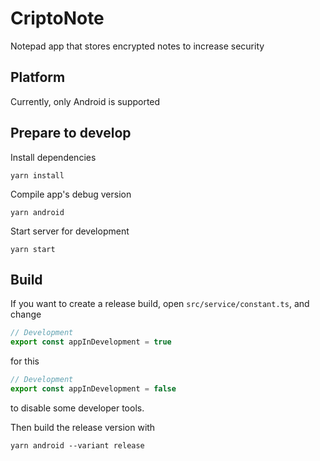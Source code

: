 # CriptoNote
Notepad app that stores encrypted notes to increase security

## Platform
Currently, only Android is supported

## Prepare to develop
Install dependencies
```
yarn install
```

Compile app's debug version
```
yarn android
```

Start server for development
```
yarn start
```

## Build
If you want to create a release build, open `src/service/constant.ts`, and change 
```ts
// Development
export const appInDevelopment = true
```
for this 
```ts
// Development
export const appInDevelopment = false
```
to disable some developer tools.

Then build the release version with
```
yarn android --variant release
```

